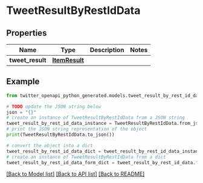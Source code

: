# TweetResultByRestIdData


## Properties

Name | Type | Description | Notes
------------ | ------------- | ------------- | -------------
**tweet_result** | [**ItemResult**](ItemResult.md) |  | 

## Example

```python
from twitter_openapi_python_generated.models.tweet_result_by_rest_id_data import TweetResultByRestIdData

# TODO update the JSON string below
json = "{}"
# create an instance of TweetResultByRestIdData from a JSON string
tweet_result_by_rest_id_data_instance = TweetResultByRestIdData.from_json(json)
# print the JSON string representation of the object
print(TweetResultByRestIdData.to_json())

# convert the object into a dict
tweet_result_by_rest_id_data_dict = tweet_result_by_rest_id_data_instance.to_dict()
# create an instance of TweetResultByRestIdData from a dict
tweet_result_by_rest_id_data_form_dict = tweet_result_by_rest_id_data.from_dict(tweet_result_by_rest_id_data_dict)
```
[[Back to Model list]](../README.md#documentation-for-models) [[Back to API list]](../README.md#documentation-for-api-endpoints) [[Back to README]](../README.md)


